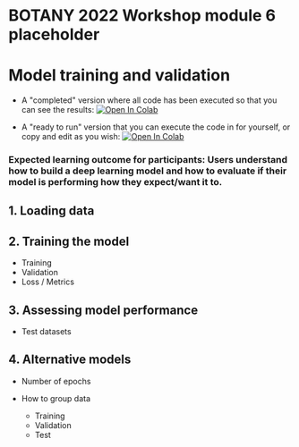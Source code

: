 # BOTANY 2022 Workshop module 6 placeholder

# Model training and validation 


* A "completed" version where all code has been executed so that you can see the results: 
[![Open In Colab](https://colab.research.google.com/assets/colab-badge.svg)](https://colab.research.google.com/github/richiehodel/Botany2022_DLworkshop/blob/main/6_model_training/Module_6_training_not_run.ipynb)

* A "ready to run" version that you can execute the code in for yourself, or copy and edit as you wish:
[![Open In Colab](https://colab.research.google.com/assets/colab-badge.svg)](https://colab.research.google.com/github/richiehodel/Botany2022_DLworkshop/blob/main/6_model_training/Module_6_training_not_run.ipynb)


### Expected learning outcome for participants: Users understand how to build a deep learning model and how to evaluate if their model is performing how they expect/want it to.

## 1. Loading data

## 2. Training the model

   * Training
   * Validation
   * Loss / Metrics

## 3. Assessing model performance

  * Test datasets
 
## 4. Alternative models

  * Number of epochs

  * How to group data
  	* Training
  	* Validation
  	* Test




